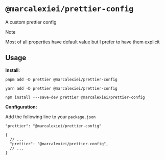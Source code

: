 # `@marcalexiei/prettier-config`

A custom prettier config

> [!NOTE]
> Most of all properties have default value but I prefer to have them explicit

## Usage

**Install**:

```shell
pnpm add -D prettier @marcalexiei/prettier-config
```

```shell
yarn add -D prettier @marcalexiei/prettier-config
```

```shell
npm install ---save-dev prettier @marcalexiei/prettier-config
```

**Configuration:**

Add the following line to your `package.json`

```text
"prettier": "@marcalexiei/prettier-config"
```

```jsonc
{
  // ...
  "prettier": "@marcalexiei/prettier-config",
  // ...
}
```
